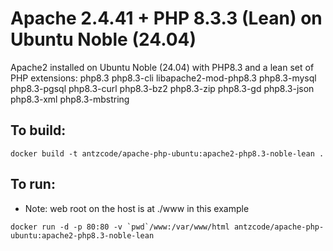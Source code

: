 # Apache 2.4.41 + PHP 8.3.3 (Lean) on Ubuntu Noble (24.04)

Apache2 installed on Ubuntu Noble (24.04) with PHP8.3 and a lean set of PHP extensions: php8.3 php8.3-cli libapache2-mod-php8.3
php8.3-mysql php8.3-pgsql php8.3-curl php8.3-bz2 php8.3-zip php8.3-gd php8.3-json php8.3-xml php8.3-mbstring

## To build:

```
docker build -t antzcode/apache-php-ubuntu:apache2-php8.3-noble-lean .
```

## To run:
* Note: web root on the host is at ./www in this example
```
docker run -d -p 80:80 -v `pwd`/www:/var/www/html antzcode/apache-php-ubuntu:apache2-php8.3-noble-lean
```
